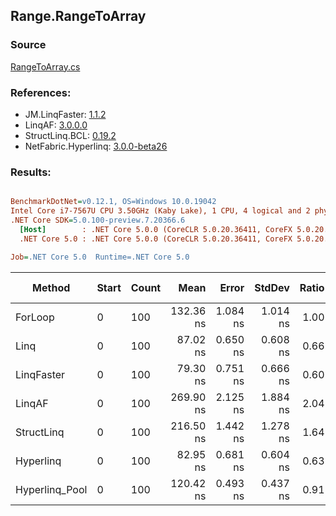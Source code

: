 ﻿## Range.RangeToArray

### Source
[RangeToArray.cs](../LinqBenchmarks/Range/RangeToArray.cs)

### References:
- JM.LinqFaster: [1.1.2](https://www.nuget.org/packages/JM.LinqFaster/1.1.2)
- LinqAF: [3.0.0.0](https://www.nuget.org/packages/LinqAF/3.0.0.0)
- StructLinq.BCL: [0.19.2](https://www.nuget.org/packages/StructLinq.BCL/0.19.2)
- NetFabric.Hyperlinq: [3.0.0-beta26](https://www.nuget.org/packages/NetFabric.Hyperlinq/3.0.0-beta26)

### Results:
``` ini

BenchmarkDotNet=v0.12.1, OS=Windows 10.0.19042
Intel Core i7-7567U CPU 3.50GHz (Kaby Lake), 1 CPU, 4 logical and 2 physical cores
.NET Core SDK=5.0.100-preview.7.20366.6
  [Host]        : .NET Core 5.0.0 (CoreCLR 5.0.20.36411, CoreFX 5.0.20.36411), X64 RyuJIT
  .NET Core 5.0 : .NET Core 5.0.0 (CoreCLR 5.0.20.36411, CoreFX 5.0.20.36411), X64 RyuJIT

Job=.NET Core 5.0  Runtime=.NET Core 5.0  

```
|         Method | Start | Count |      Mean |    Error |   StdDev | Ratio | RatioSD |  Gen 0 | Gen 1 | Gen 2 | Allocated |
|--------------- |------ |------ |----------:|---------:|---------:|------:|--------:|-------:|------:|------:|----------:|
|        ForLoop |     0 |   100 | 132.36 ns | 1.084 ns | 1.014 ns |  1.00 |    0.00 | 0.2027 |     - |     - |     424 B |
|           Linq |     0 |   100 |  87.02 ns | 0.650 ns | 0.608 ns |  0.66 |    0.01 | 0.2218 |     - |     - |     464 B |
|     LinqFaster |     0 |   100 |  79.30 ns | 0.751 ns | 0.666 ns |  0.60 |    0.01 | 0.2027 |     - |     - |     424 B |
|         LinqAF |     0 |   100 | 269.90 ns | 2.125 ns | 1.884 ns |  2.04 |    0.02 | 0.2027 |     - |     - |     424 B |
|     StructLinq |     0 |   100 | 216.50 ns | 1.442 ns | 1.278 ns |  1.64 |    0.02 | 0.2027 |     - |     - |     424 B |
|      Hyperlinq |     0 |   100 |  82.95 ns | 0.681 ns | 0.604 ns |  0.63 |    0.01 | 0.2027 |     - |     - |     424 B |
| Hyperlinq_Pool |     0 |   100 | 120.42 ns | 0.493 ns | 0.437 ns |  0.91 |    0.01 | 0.0267 |     - |     - |      56 B |
